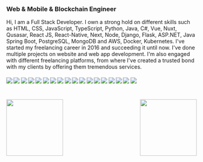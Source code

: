 
### Web & Mobile & Blockchain Engineer

Hi, I am a Full Stack Developer. I own a strong hold on different skills such as HTML, CSS, JavaScript, TypeScript, Python, Java, C#, Vue, Nuxt, Qusasar, React JS, React-Native, Next,  Node, Django, Flask, ASP.NET, Java Spring Boot, PostgreSQL, MongoDB and AWS, Docker, Kubernetes. I've started my freelancing career in 2016 and succeeding it until now. I've done multiple projects on website and web app development. I'm also engaged with different freelancing platforms, from where I've created a trusted bond with my clients by offering them tremendous services.   

####      ![](https://img.shields.io/badge/Vue-blue) ![](https://img.shields.io/badge/Nuxt-blue) ![](https://img.shields.io/badge/React-blue) ![](https://img.shields.io/badge/React-Native-blue) ![](https://img.shields.io/badge/Next-blue) ![](https://img.shields.io/badge/Node-blue) ![](https://img.shields.io/badge/Database-blue) ![](https://img.shields.io/badge/Tailwind-blue) ![](https://img.shields.io/badge/AWS-blue) ![](https://img.shields.io/badge/Python-blue) ![](https://img.shields.io/badge/AI-blue) ![](https://img.shields.io/badge/ASP.NET-blue) ![](https://img.shields.io/badge/Angular-blue)  ![](https://img.shields.io/badge/TypeScript-blue) ![](https://img.shields.io/badge/Java%Spring-blue) ![](https://img.shields.io/badge/Django-blue) ![](https://img.shields.io/badge/Flask-blue) ![](https://img.shields.io/badge/Nest.js-blue)
<h1 align="center"></h1>
<img align="left" height="150px" src="https://github-readme-stats.vercel.app/api?username=0xCryptoAngel&show_icons=true&count_private=true&theme=algolia"/>
<img align="right" height="150px" src="https://github-readme-stats.vercel.app/api/top-langs/?username=0xCryptoAngel&layout=compact&theme=algolia&count_private=true" /> 
<img height="150px" />
<br/>  


